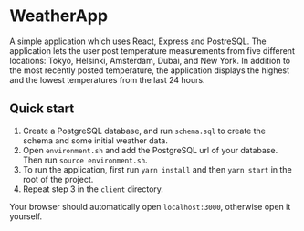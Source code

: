 # WeatherApp

A simple application which uses React, Express and PostreSQL. The application lets the user post temperature measurements from five different locations: Tokyo, Helsinki, Amsterdam, Dubai, and New York. In addition to the most recently posted temperature, the application displays the highest and the lowest temperatures from the last 24 hours.

## Quick start

1. Create a PostgreSQL database, and run `schema.sql` to create the schema and some initial weather data.
2. Open `environment.sh` and add the PostgreSQL url of your database. Then run `source environment.sh`.
3. To run the application, first run `yarn install` and then `yarn start` in the root of the project.
4. Repeat step 3 in the `client` directory. 

Your browser should automatically open `localhost:3000`, otherwise open it yourself.

